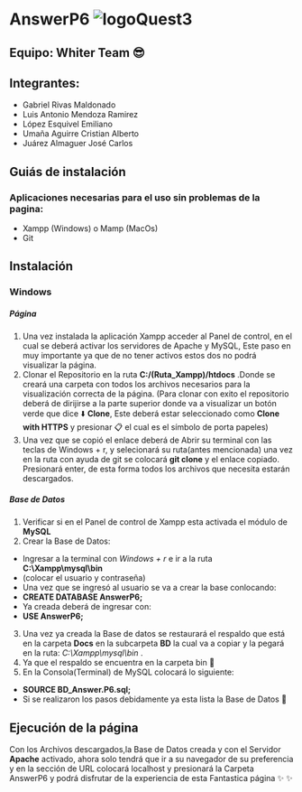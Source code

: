 # AnswerP6 ![logoQuest3](https://user-images.githubusercontent.com/65323540/85762696-9b6d2000-b6d9-11ea-861a-aca9fe47e008.png)
## Equipo: Whiter Team :sunglasses:
## Integrantes:
* Gabriel Rivas Maldonado
* Luis Antonio Mendoza Ramirez
* López Esquivel Emiliano
* Umaña Aguirre Cristian Alberto
* Juárez Almaguer José Carlos 
## Guiás de instalación
### Aplicaciones necesarias para el uso sin problemas de la pagina:
* Xampp (Windows) o Mamp (MacOs)
* Git

## Instalación
### Windows
##### Página
1. Una vez instalada la aplicación Xampp acceder al Panel de control, en el cual se deberá activar los servidores de Apache y MySQL, Este paso en muy importante ya que  de no tener activos estos dos no podrá visualizar la página.
2. Clonar el Repositorio en la ruta **C:/(Ruta_Xampp)/htdocs** .Donde se creará una carpeta con todos los archivos necesarios para la visualización correcta de la página.
(Para clonar con exito el repositorio deberá de dirijirse a la parte superior donde va a visualizar un botón verde que dice  :arrow_down: **Clone**, Este deberá estar seleccionado como **Clone with HTTPS** y presionar  :clipboard: el cual es el símbolo de porta papeles)
3. Una vez que se copió el enlace deberá de Abrir su terminal con las teclas de Windows + r, y selecionará su ruta(antes mencionada) una vez en la ruta con ayuda de git se colocará **git clone** y el enlace copiado. Presionará enter, de esta forma todos los archivos que necesita estarán descargados.
##### Base de Datos 
1. Verificar si en el Panel de control de Xampp esta activada el módulo de **MySQL**
2. Crear la Base de Datos:
* Ingresar a la terminal con _*Windows + r*_ e ir a la ruta **C:\Xampp\mysql\bin**
* (colocar el usuario y contraseña)
* Una vez que se ingresó al usuario se va a crear la base conlocando:
* **CREATE DATABASE AnswerP6;**
* Ya creada deberá de ingresar con: 
* **USE AnswerP6;**
3. Una vez ya creada la Base de datos se restaurará el respaldo que está en la carpeta **Docs** en la subcarpeta **BD** la cual va a copiar y la pegará en la ruta: _*C:\Xampp\mysql\bin*_ .
4. Ya que el respaldo se encuentra en la carpeta bin  :file_folder:
5. En la Consola(Terminal) de MySQL colocará lo siguiente:
* **SOURCE BD_Answer.P6.sql;**
* Si se realizaron los pasos debidamente ya esta lista la Base de Datos  :clap:

## Ejecución de la página
Con los Archivos descargados,la Base de Datos creada y con el Servidor **Apache** activado, ahora solo tendrá que ir a su navegador de su preferencia y en la sección de URL colocará localhost y presionará la Carpeta AnswerP6 y podrá disfrutar de la experiencia de esta Fantastica página  :sparkles: :sparkles:
